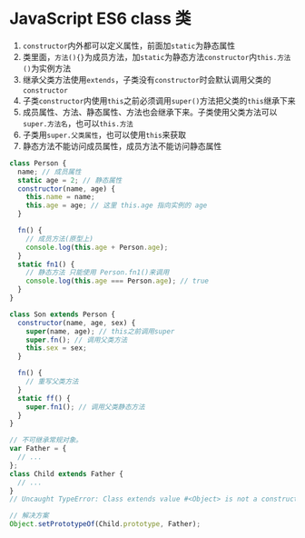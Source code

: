 # JavaScript ES6 class 类

1. `constructor`内外都可以定义属性，前面加`static`为静态属性
2. 类里面，`方法(){}`为成员方法，加`static`为静态方法`constructor`内`this.方法()`为实例方法
3. 继承父类方法使用`extends`，子类没有`constructor`时会默认调用父类的`constructor`
4. 子类`constructor`内使用`this`之前必须调用`super()`方法把父类的`this`继承下来
5. 成员属性、方法、静态属性、方法也会继承下来。子类使用父类方法可以`super.方法名`，也可以`this.方法`
6. 子类用`super.父类属性`，也可以使用`this`来获取
7. 静态方法不能访问成员属性，成员方法不能访问静态属性

```js
class Person {
  name; // 成员属性
  static age = 2; // 静态属性
  constructor(name, age) {
    this.name = name;
    this.age = age; // 这里 this.age 指向实例的 age
  }

  fn() {
    // 成员方法(原型上)
    console.log(this.age + Person.age);
  }
  static fn1() {
    // 静态方法 只能使用 Person.fn1()来调用
    console.log(this.age === Person.age); // true
  }
}

class Son extends Person {
  constructor(name, age, sex) {
    super(name, age); // this之前调用super
    super.fn(); // 调用父类方法
    this.sex = sex;
  }

  fn() {
    // 重写父类方法
  }
  static ff() {
    super.fn1(); // 调用父类静态方法
  }
}

// 不可继承常规对象。
var Father = {
  // ...
};
class Child extends Father {
  // ...
}
// Uncaught TypeError: Class extends value #<Object> is not a constructor or null

// 解决方案
Object.setPrototypeOf(Child.prototype, Father);
```
